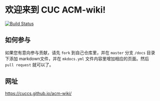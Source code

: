 # 欢迎来到 CUC ACM-wiki!
[![Build Status](https://travis-ci.com/CUCCS/acm-wiki.svg?branch=master)](https://travis-ci.com/CUCCS/acm-wiki)

## 如何参与
如果您有意向参与贡献，请先 `fork` 到自己仓库里，并在 `master` 分支 `/docs` 目录下添加 markdown文件，并在 `mkdocs.yml` 文件内容里增加相应的页面。然后 `pull request` 就可以了。
## 网址
https://cuccs.github.io/acm-wiki/